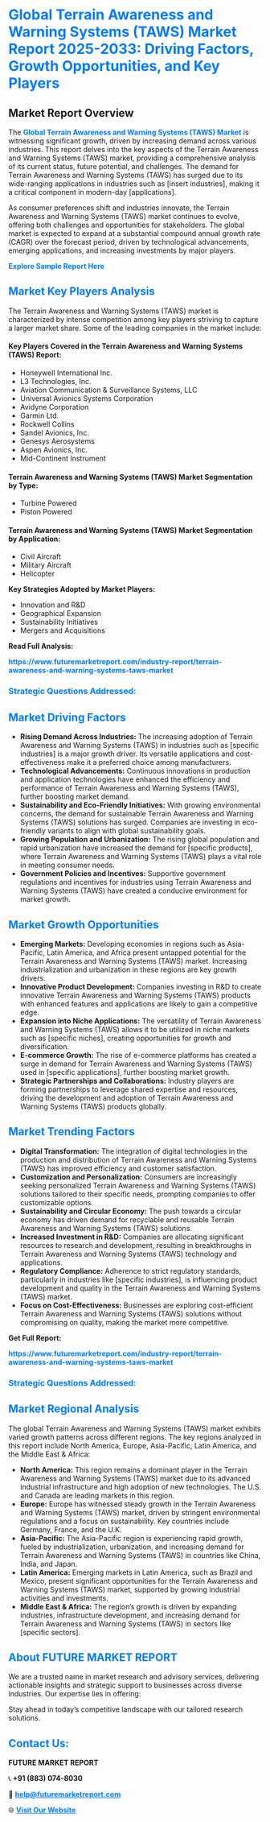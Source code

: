 <h1 style="color: #007BFF;">Global Terrain Awareness and Warning Systems (TAWS) Market Report 2025-2033: Driving Factors, Growth Opportunities, and Key Players</h1>

<section id="overview">
<h2>Market Report Overview</h2>
<p>The <a href="https://www.futuremarketreport.com/industry-report/terrain-awareness-and-warning-systems-taws-market" style="color: #007BFF; text-decoration: none;"><strong>Global Terrain Awareness and Warning Systems (TAWS) Market</strong></a> is witnessing significant growth, driven by increasing demand across various industries. This report delves into the key aspects of the Terrain Awareness and Warning Systems (TAWS) market, providing a comprehensive analysis of its current status, future potential, and challenges. The demand for Terrain Awareness and Warning Systems (TAWS) has surged due to its wide-ranging applications in industries such as [insert industries], making it a critical component in modern-day [applications].</p>
<p>As consumer preferences shift and industries innovate, the Terrain Awareness and Warning Systems (TAWS) market continues to evolve, offering both challenges and opportunities for stakeholders. The global market is expected to expand at a substantial compound annual growth rate (CAGR) over the forecast period, driven by technological advancements, emerging applications, and increasing investments by major players.</p>
</section>

<section id="overview">
<p><a href="https://www.futuremarketreport.com/request-sample/reportId=109637" style="color: #007BFF; text-decoration: none;"><strong>Explore Sample Report Here</strong></a></p>
</section>

<section id="key-players">
<h2 style="color: #007BFF;">Market Key Players Analysis</h2>
<p>The Terrain Awareness and Warning Systems (TAWS) market is characterized by intense competition among key players striving to capture a larger market share. Some of the leading companies in the market include:</p>
<h4>Key Players Covered in the Terrain Awareness and Warning Systems (TAWS) Report:</h4>
<ul><li>Honeywell International Inc.</li><li>L3 Technologies, Inc.</li><li>Aviation Communication &amp; Surveillance Systems, LLC</li><li>Universal Avionics Systems Corporation</li><li>Avidyne Corporation</li><li>Garmin Ltd.</li><li>Rockwell Collins</li><li>Sandel Avionics, Inc.</li><li>Genesys Aerosystems</li><li>Aspen Avionics, Inc.</li><li>Mid-Continent Instrument</li></ul>
<h4>Terrain Awareness and Warning Systems (TAWS) Market Segmentation by Type:</h4>
<ul><li>Turbine Powered</li><li>Piston Powered</li></ul>

<h4>Terrain Awareness and Warning Systems (TAWS) Market Segmentation by Application:</h4>
<ul><li>Civil Aircraft</li><li>Military Aircraft</li><li>Helicopter</li></ul>
<p><strong>Key Strategies Adopted by Market Players:</strong></p>
<ul>
<li>Innovation and R&D</li>
<li>Geographical Expansion</li>
<li>Sustainability Initiatives</li>
<li>Mergers and Acquisitions</li>
</ul>
</section>

<section>
<p><strong>Read Full Analysis: </strong></p><a href="https://www.futuremarketreport.com/industry-report/terrain-awareness-and-warning-systems-taws-market" style="color: #007BFF; text-decoration: none;"><strong>https://www.futuremarketreport.com/industry-report/terrain-awareness-and-warning-systems-taws-market</strong></a>
<h3 style="color: #007BFF;">Strategic Questions Addressed:</h3>
</section>

<section id="driving-factors">
<h2 style="color: #007BFF;">Market Driving Factors</h2>
<ul>
<li><strong>Rising Demand Across Industries:</strong> The increasing adoption of Terrain Awareness and Warning Systems (TAWS) in industries such as [specific industries] is a major growth driver. Its versatile applications and cost-effectiveness make it a preferred choice among manufacturers.</li>
<li><strong>Technological Advancements:</strong> Continuous innovations in production and application technologies have enhanced the efficiency and performance of Terrain Awareness and Warning Systems (TAWS), further boosting market demand.</li>
<li><strong>Sustainability and Eco-Friendly Initiatives:</strong> With growing environmental concerns, the demand for sustainable Terrain Awareness and Warning Systems (TAWS) solutions has surged. Companies are investing in eco-friendly variants to align with global sustainability goals.</li>
<li><strong>Growing Population and Urbanization:</strong> The rising global population and rapid urbanization have increased the demand for [specific products], where Terrain Awareness and Warning Systems (TAWS) plays a vital role in meeting consumer needs.</li>
<li><strong>Government Policies and Incentives:</strong> Supportive government regulations and incentives for industries using Terrain Awareness and Warning Systems (TAWS) have created a conducive environment for market growth.</li>
</ul>
</section>

<section id="growth-opportunities">
<h2 style="color: #007BFF;">Market Growth Opportunities</h2>
<ul>
<li><strong>Emerging Markets:</strong> Developing economies in regions such as Asia-Pacific, Latin America, and Africa present untapped potential for the Terrain Awareness and Warning Systems (TAWS) market. Increasing industrialization and urbanization in these regions are key growth drivers.</li>
<li><strong>Innovative Product Development:</strong> Companies investing in R&D to create innovative Terrain Awareness and Warning Systems (TAWS) products with enhanced features and applications are likely to gain a competitive edge.</li>
<li><strong>Expansion into Niche Applications:</strong> The versatility of Terrain Awareness and Warning Systems (TAWS) allows it to be utilized in niche markets such as [specific niches], creating opportunities for growth and diversification.</li>
<li><strong>E-commerce Growth:</strong> The rise of e-commerce platforms has created a surge in demand for Terrain Awareness and Warning Systems (TAWS) used in [specific applications], further boosting market growth.</li>
<li><strong>Strategic Partnerships and Collaborations:</strong> Industry players are forming partnerships to leverage shared expertise and resources, driving the development and adoption of Terrain Awareness and Warning Systems (TAWS) products globally.</li>
</ul>
</section>

<section id="trending-factors">
<h2 style="color: #007BFF;">Market Trending Factors</h2>
<ul>
<li><strong>Digital Transformation:</strong> The integration of digital technologies in the production and distribution of Terrain Awareness and Warning Systems (TAWS) has improved efficiency and customer satisfaction.</li>
<li><strong>Customization and Personalization:</strong> Consumers are increasingly seeking personalized Terrain Awareness and Warning Systems (TAWS) solutions tailored to their specific needs, prompting companies to offer customizable options.</li>
<li><strong>Sustainability and Circular Economy:</strong> The push towards a circular economy has driven demand for recyclable and reusable Terrain Awareness and Warning Systems (TAWS) solutions.</li>
<li><strong>Increased Investment in R&D:</strong> Companies are allocating significant resources to research and development, resulting in breakthroughs in Terrain Awareness and Warning Systems (TAWS) technology and applications.</li>
<li><strong>Regulatory Compliance:</strong> Adherence to strict regulatory standards, particularly in industries like [specific industries], is influencing product development and quality in the Terrain Awareness and Warning Systems (TAWS) market.</li>
<li><strong>Focus on Cost-Effectiveness:</strong> Businesses are exploring cost-efficient Terrain Awareness and Warning Systems (TAWS) solutions without compromising on quality, making the market more competitive.</li>
</ul>
</section>

<section>
<p><strong>Get Full Report: </strong></p><a href="https://www.futuremarketreport.com/industry-report/terrain-awareness-and-warning-systems-taws-market" style="color: #007BFF; text-decoration: none;"><strong>https://www.futuremarketreport.com/industry-report/terrain-awareness-and-warning-systems-taws-market</strong></a>
<h3 style="color: #007BFF;">Strategic Questions Addressed:</h3>
</section>


<section id="regional-analysis">
<h2 style="color: #007BFF;">Market Regional Analysis</h2>
<p>The global Terrain Awareness and Warning Systems (TAWS) market exhibits varied growth patterns across different regions. The key regions analyzed in this report include North America, Europe, Asia-Pacific, Latin America, and the Middle East & Africa:</p>
<ul>
<li><strong>North America:</strong> This region remains a dominant player in the Terrain Awareness and Warning Systems (TAWS) market due to its advanced industrial infrastructure and high adoption of new technologies. The U.S. and Canada are leading markets in this region.</li>
<li><strong>Europe:</strong> Europe has witnessed steady growth in the Terrain Awareness and Warning Systems (TAWS) market, driven by stringent environmental regulations and a focus on sustainability. Key countries include Germany, France, and the U.K.</li>
<li><strong>Asia-Pacific:</strong> The Asia-Pacific region is experiencing rapid growth, fueled by industrialization, urbanization, and increasing demand for Terrain Awareness and Warning Systems (TAWS) in countries like China, India, and Japan.</li>
<li><strong>Latin America:</strong> Emerging markets in Latin America, such as Brazil and Mexico, present significant opportunities for the Terrain Awareness and Warning Systems (TAWS) market, supported by growing industrial activities and investments.</li>
<li><strong>Middle East & Africa:</strong> The region’s growth is driven by expanding industries, infrastructure development, and increasing demand for Terrain Awareness and Warning Systems (TAWS) in sectors like [specific sectors].</li>
</ul>
</section>

<footer>
<h2 style="color: #007BFF;">About FUTURE MARKET REPORT</h2>
<p>We are a trusted name in market research and advisory services, delivering actionable insights and strategic support to businesses across diverse industries. Our expertise lies in offering:</p>

<p>Stay ahead in today’s competitive landscape with our tailored research solutions.</p>

<h2 style="color: #007BFF;">Contact Us:</h2>
<p><strong>FUTURE MARKET REPORT</strong></p>
<p>📞 <strong>+91 (883) 074-8030</strong></p>
<p>📧 <strong><a href="mailto:help@futuremarketreport.com" style="color: #007BFF;">help@futuremarketreport.com</a></strong></p>
<p>🌐 <strong><a href="https://www.futuremarketreport.com/" style="color: #007BFF;">Visit Our Website</a></strong></p>
</footer>